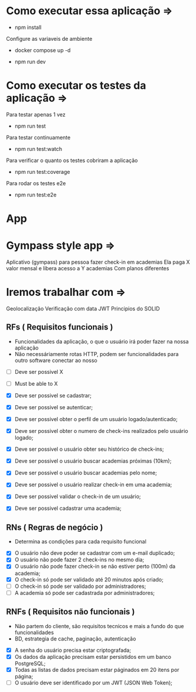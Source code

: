 # Como executar essa aplicação =>

- npm install

Configure as variaveis de ambiente

- docker compose up -d

- npm run dev

# Como executar os testes da aplicação => 

Para testar apenas 1 vez

- npm run test

Para testar continuamente

- npm run test:watch

Para verificar o quanto os testes cobriram a aplicação

- npm run test:coverage

Para rodar os testes e2e

- npm run test:e2e

# App

# Gympass style app => 
Aplicativo (gympass) para pessoa fazer check-in em academias
Ela paga X valor mensal e libera acesso a Y academias
Com planos diferentes

# Iremos trabalhar com =>

Geolocalização
Verificação com data
JWT
Principios do SOLID

## RFs ( Requisitos funcionais )
- Funcionalidades da aplicação, o que o usuário irá poder fazer na nossa aplicação
- Não necessáriamente rotas HTTP, podem ser funcionalidades para outro software conectar ao nosso
- [ ] Deve ser possivel X
- [ ] Must be able to X 

- [X] Deve ser possivel se cadastrar;
- [X] Deve ser possivel se autenticar;
- [X] Deve ser possivel obter o perfil de um usuário logado/autenticado;
- [X] Deve ser possivel obter o numero de check-ins realizados pelo usuário logado;
- [X] Deve ser possivel o usuário obter seu histórico de check-ins;
- [X] Deve ser possivel o usuário buscar academias próximas (10km);
- [X] Deve ser possivel o usuário buscar academias pelo nome;
- [X] Deve ser possivel o usuário realizar check-in em uma academia;
- [X] Deve ser possivel validar o check-in de um usuário;
- [X] Deve ser possivel cadastrar uma academia;

## RNs ( Regras de negócio )
- Determina as condições para cada requisito funcional

- [X] O usuário não deve poder se cadastrar com um e-mail duplicado;
- [X] O usuário não pode fazer 2 check-ins no mesmo dia;
- [X] O usuário não pode fazer check-in se não estiver perto (100m) da academia;
- [X] O check-in só pode ser validado até 20 minutos após criado;
- [ ] O check-in só pode ser validado por administradores;
- [ ] A academia só pode ser cadastrada por administradores;

## RNFs ( Requisitos não funcionais )
- Não partem do cliente, são requisitos tecnicos e mais a fundo do que funcionalidades
- BD, estrategia de cache, paginação, autenticação

- [X] A senha do usuário precisa estar criptografada;
- [X] Os dados da aplicação precisam estar persistidos em um banco PostgreSQL;
- [X] Todas as listas de dados precisam estar páginados em 20 itens por página;
- [ ] O usuário deve ser identificado por um JWT (JSON Web Token);